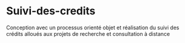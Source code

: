 # Suivi-des-credits
Conception avec un
processus orienté objet et réalisation du suivi des crédits
alloués aux projets de recherche et consultation à distance
